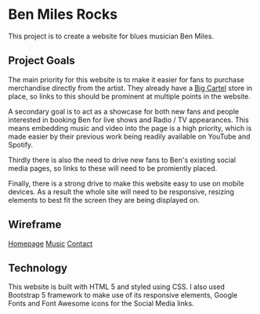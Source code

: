 # Ben Miles Rocks

This project is to create a website for blues musician Ben Miles.

## Project Goals

The main priority for this website is to make it easier for fans to purchase merchandise directly from the artist. They already have a [Big Cartel](https://benmilesrocks.bigcartel.com/products) store in place, so links to this should be prominent at multiple points in the website.

A secondary goal is to act as a showcase for both new fans and people interested in booking Ben for live shows and Radio / TV appearances. This means embedding music and video into the page is a high priority, which is made easier by their previous work being readily available on YouTube and Spotify. 

Thirdly there is also the need to drive new fans to Ben's existing social media pages, so links to these will need to be promiently placed.

Finally, there is a strong drive to make this website easy to use on mobile devices. As a result the whole site will need to be responsive, resizing elements to best fit the screen they are being displayed on.

## Wireframe

[Homepage](https://wireframe.cc/pro/pp/0064f86ea789132)
[Music](https://wireframe.cc/pro/pp/640033b08789235)
[Contact](https://wireframe.cc/pro/pp/cc768144a789238)

## Technology

This website is built with HTML 5 and styled using CSS. I also used Bootstrap 5 framework to make use of its responsive elements, Google Fonts and Font Awesome icons for the Social Media links.